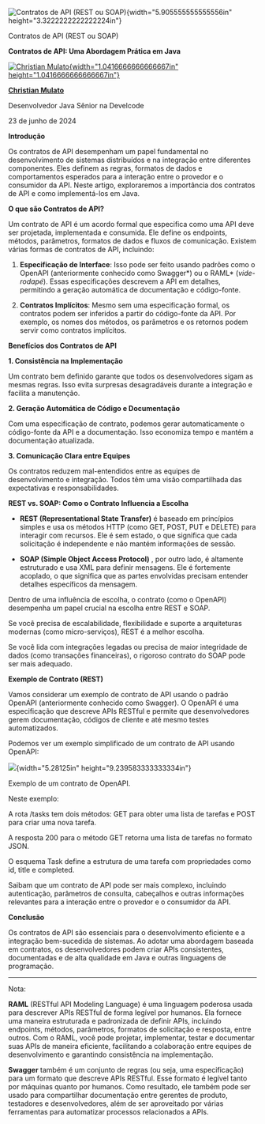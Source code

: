 ![Contratos de API (REST ou SOAP)](temp_media/media/image1.png){width="5.905555555555556in" height="3.3222222222222224in"}

Contratos de API (REST ou SOAP)

**Contratos de API: Uma Abordagem Prática em Java**

[![Christian Mulato](temp_media/media/image2.jpeg){width="1.0416666666666667in" height="1.0416666666666667in"}](https://www.linkedin.com/in/chmulato/)

[**Christian Mulato**](https://www.linkedin.com/in/chmulato/)

Desenvolvedor Java Sênior na Develcode

23 de junho de 2024

**Introdução**

Os contratos de API desempenham um papel fundamental no desenvolvimento de sistemas distribuídos e na integração entre diferentes componentes. Eles definem as regras, formatos de dados e comportamentos esperados para a interação entre o provedor e o consumidor da API. Neste artigo, exploraremos a importância dos contratos de API e como implementá-los em Java.

**O que são Contratos de API?**

Um contrato de API é um acordo formal que especifica como uma API deve ser projetada, implementada e consumida. Ele define os endpoints, métodos, parâmetros, formatos de dados e fluxos de comunicação. Existem várias formas de contratos de API, incluindo:

1.  **Especificação de Interface**: Isso pode ser feito usando padrões como o OpenAPI (anteriormente conhecido como Swagger\*) ou o RAML\* (*vide-rodapé*). Essas especificações descrevem a API em detalhes, permitindo a geração automática de documentação e código-fonte.

2.  **Contratos Implícitos**: Mesmo sem uma especificação formal, os contratos podem ser inferidos a partir do código-fonte da API. Por exemplo, os nomes dos métodos, os parâmetros e os retornos podem servir como contratos implícitos.

**Benefícios dos Contratos de API**

**1. Consistência na Implementação**

Um contrato bem definido garante que todos os desenvolvedores sigam as mesmas regras. Isso evita surpresas desagradáveis durante a integração e facilita a manutenção.

**2. Geração Automática de Código e Documentação**

Com uma especificação de contrato, podemos gerar automaticamente o código-fonte da API e a documentação. Isso economiza tempo e mantém a documentação atualizada.

**3. Comunicação Clara entre Equipes**

Os contratos reduzem mal-entendidos entre as equipes de desenvolvimento e integração. Todos têm uma visão compartilhada das expectativas e responsabilidades.

**REST vs. SOAP: Como o Contrato Influencia a Escolha**

- **REST (Representational State Transfer)** é baseado em princípios simples e usa os métodos HTTP (como GET, POST, PUT e DELETE) para interagir com recursos. Ele é sem estado, o que significa que cada solicitação é independente e não mantém informações de sessão.

- **SOAP (Simple Object Access Protocol)** , por outro lado, é altamente estruturado e usa XML para definir mensagens. Ele é fortemente acoplado, o que significa que as partes envolvidas precisam entender detalhes específicos da mensagem.

Dentro de uma influência de escolha, o contrato (como o OpenAPI) desempenha um papel crucial na escolha entre REST e SOAP.

Se você precisa de escalabilidade, flexibilidade e suporte a arquiteturas modernas (como micro-serviços), REST é a melhor escolha.

Se você lida com integrações legadas ou precisa de maior integridade de dados (como transações financeiras), o rigoroso contrato do SOAP pode ser mais adequado.

**Exemplo de Contrato (REST)**

Vamos considerar um exemplo de contrato de API usando o padrão OpenAPI (anteriormente conhecido como Swagger). O OpenAPI é uma especificação que descreve APIs RESTful e permite que desenvolvedores gerem documentação, códigos de cliente e até mesmo testes automatizados.

Podemos ver um exemplo simplificado de um contrato de API usando OpenAPI:

![](temp_media/media/image3.png){width="5.28125in" height="9.239583333333334in"}

Exemplo de um contrato de OpenAPI.

Neste exemplo:

A rota /tasks tem dois métodos: GET para obter uma lista de tarefas e POST para criar uma nova tarefa.

A resposta 200 para o método GET retorna uma lista de tarefas no formato JSON.

O esquema Task define a estrutura de uma tarefa com propriedades como id, title e completed.

Saibam que um contrato de API pode ser mais complexo, incluindo autenticação, parâmetros de consulta, cabeçalhos e outras informações relevantes para a interação entre o provedor e o consumidor da API.

**Conclusão**

Os contratos de API são essenciais para o desenvolvimento eficiente e a integração bem-sucedida de sistemas. Ao adotar uma abordagem baseada em contratos, os desenvolvedores podem criar APIs consistentes, documentadas e de alta qualidade em Java e outras linguagens de programação.

------------------------------------------------------------------------

Nota:

**RAML** (RESTful API Modeling Language) é uma linguagem poderosa usada para descrever APIs RESTful de forma legível por humanos. Ela fornece uma maneira estruturada e padronizada de definir APIs, incluindo endpoints, métodos, parâmetros, formatos de solicitação e resposta, entre outros. Com o RAML, você pode projetar, implementar, testar e documentar suas APIs de maneira eficiente, facilitando a colaboração entre equipes de desenvolvimento e garantindo consistência na implementação.

**Swagger** também é um conjunto de regras (ou seja, uma especificação) para um formato que descreve APIs RESTful. Esse formato é legível tanto por máquinas quanto por humanos. Como resultado, ele também pode ser usado para compartilhar documentação entre gerentes de produto, testadores e desenvolvedores, além de ser aproveitado por várias ferramentas para automatizar processos relacionados a APIs.
